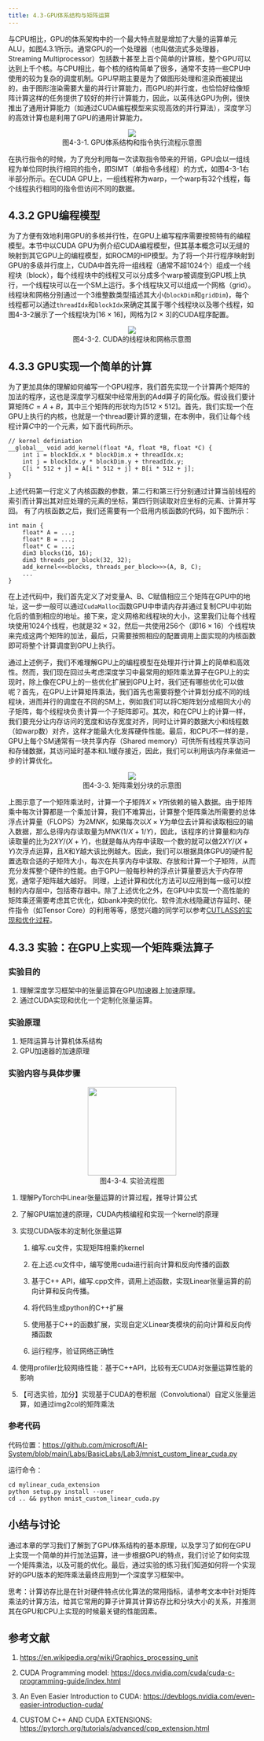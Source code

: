 ```yaml
---
title: 4.3-GPU体系结构与矩阵运算
---
```

与CPU相比，GPU的体系架构中的一个最大特点就是增加了大量的运算单元ALU，如图4.3.1所示。通常GPU的一个处理器（也叫做流式多处理器，Streaming Multiprocessor）包括数十甚至上百个简单的计算核，整个GPU可以达到上千个核。与CPU相比，每个核的结构简单了很多，通常不支持一些CPU中使用的较为复杂的调度机制。GPU早期主要是为了做图形处理和渲染而被提出的，由于图形渲染需要大量的并行计算能力，而GPU的并行度，也恰恰好给像矩阵计算这样的任务提供了较好的并行计算能力，因此，以英伟达GPU为例，很快推出了通用计算能力（如通过CUDA编程模型来实现高效的并行算法），深度学习的高效计算也是利用了GPU的通用计算能力。

<center> <img src="./img/4-3-1-gpu.png" /></center>
<center>图4-3-1. GPU体系结构和指令执行流程示意图</center>

在执行指令的时候，为了充分利用每一次读取指令带来的开销，GPU会以一组线程为单位同时执行相同的指令，即SIMT（单指令多线程）的方式，如图4-3-1右半部分所示。在CUDA GPU上，一组线程称为warp，一个warp有32个线程，每个线程执行相同的指令但访问不同的数据。

## 4.3.2 GPU编程模型

为了方便有效地利用GPU的多核并行性，在GPU上编写程序需要按照特有的编程模型。本节中以CUDA GPU为例介绍CUDA编程模型，但其基本概念可以无缝的映射到其它GPU上的编程模型，如ROCM的HIP模型。为了将一个并行程序映射到GPU的多级并行度上，CUDA中首先将一组线程（通常不超1024个）组成一个线程块（block），每个线程块中的线程又可以分成多个warp被调度到GPU核上执行，一个线程块可以在一个SM上运行。多个线程块又可以组成一个网格（grid）。线程块和网格分别通过一个3维整数类型描述其大小(`blockDim`和`gridDim`)，每个线程都可以通过`threadIdx`和`blockIdx`来确定其属于哪个线程块以及哪个线程，如图4-3-2展示了一个线程块为$[16\times 16]$，网格为$[2\times 3]$的CUDA程序配置。

<center> <img src="./img/4-3-2-gpu.png"  /></center>
<center>图4-3-2. CUDA的线程块和网格示意图</center>


## 4.3.3 GPU实现一个简单的计算

为了更加具体的理解如何编写一个GPU程序，我们首先实现一个计算两个矩阵的加法的程序，这也是深度学习框架中经常用到的Add算子的简化版。假设我们要计算矩阵$C=A+B$，其中三个矩阵的形状均为$[512 \times 512]$。首先，我们实现一个在GPU上执行的内核，也就是一个thread要计算的逻辑，在本例中，我们让每个线程计算$C$中的一个元素，如下面代码所示。
```
// kernel definiation
__global__ void add_kernel(float *A, float *B, float *C) {
    int i = blockIdx.x * blockDim.x + threadIdx.x;
    int j = blockIdx.y * blockDim.y + threadIdx.y;
    C[i * 512 + j] = A[i * 512 + j] + B[i * 512 + j];
}
```
上述代码第一行定义了内核函数的参数，第二行和第三行分别通过计算当前线程的索引而计算出其对应处理的元素的坐标，第四行则读取对应坐标的元素、计算并写回。
有了内核函数之后，我们还需要有一个启用内核函数的代码，如下图所示：
```
int main {
    float* A = ...;
    float* B = ...;
    float* C = ...;
    dim3 blocks(16, 16);
    dim3 threads_per_block(32, 32);
    add_kernel<<<blocks, threads_per_block>>>(A, B, C);
    ...
}
```

在上述代码中，我们首先定义了对变量A、B、C赋值相应三个矩阵在GPU中的地址，这一步一般可以通过`CudaMalloc`函数GPU中申请内存并通过复制CPU中初始化后的值到相应的地址。接下来，定义网格和线程块的大小，这里我们让每个线程块使用1024个线程，也就是$32\times 32$，然后一共使用256个（即$16\times 16$）个线程块来完成这两个矩阵的加法，最后，只需要按照相应的配置调用上面实现的内核函数即可将整个计算调度到GPU上执行。

通过上述例子，我们不难理解GPU上的编程模型在处理并行计算上的简单和高效性。然而，我们现在回过头考虑深度学习中最常用的矩阵乘法算子在GPU上的实现时，除上像在CPU上的一些优化扩展到GPU上时，我们还有哪些优化可以做呢？首先，在GPU上计算矩阵乘法，我们首先也需要将整个计算划分成不同的线程块，进而并行的调度在不同的SM上，例如我们可以将C矩阵划分成相同大小的子矩阵，每个线程块负责计算一个子矩阵即可。其次，和在CPU上的计算一样，我们要充分让内存访问的宽度和访存宽度对齐，同时让计算的数据大小和线程数（如warp数）对齐，这样才能最大化发挥硬件性能。最后，和CPU不一样的是，GPU上每个SM通常有一块共享内存（Shared memory）可供所有线程共享访问和存储数据，其访问延时基本和L1缓存接近，因此，我们可以利用该内存来做进一步的计算优化。

<center> <img src="./img/4-3-3-gpu.png"  /></center>
<center>图4-3-3. 矩阵乘划分块的示意图</center>

上图示意了一个矩阵乘法时，计算一个子矩阵$X\times Y$所依赖的输入数据。由于矩阵乘中每次计算都是一个乘加计算，我们不难算出，计算整个矩阵乘法所需要的总体浮点计算量（FLOPS）为$2MNK$，如果每次以$X\times Y$为单位去计算和读取相应的输入数据，那么总得内存读取量为$MNK(1/X+1/Y)$，因此，该程序的计算量和内存读取量的比为$2XY/(X+Y)$，也就是每从内存中读取一个数的就可以做$2XY/(X+Y)$次浮点运算，且$X$和$Y$越大该比例越大。因此，我们可以根据具体GPU的硬件配置选取合适的子矩阵大小，每次在共享内存中读取、存放和计算一个子矩阵，从而充分发挥整个硬件的性能。由于GPU一般每秒种的浮点计算量要远大于内存带宽，通常子矩阵越大越好。
同理，上述计算和优化方法可以应用到每一级可以控制的内存层中，包括寄存器中。除了上述优化之外，在GPU中实现一个高性能的矩阵乘还需要考虑其它优化，如bank冲突的优化、软件流水线隐藏访存延时、硬件指令（如Tensor Core）的利用等等，感觉兴趣的同学可以参考[CUTLASS的实现和优化过程](https://developer.nvidia.com/blog/cutlass-linear-algebra-cuda/)。

## 4.3.3 实验：在GPU上实现一个矩阵乘法算子

### 实验目的

1.	理解深度学习框架中的张量运算在GPU加速器上加速原理。
2.	通过CUDA实现和优化一个定制化张量运算。

### 实验原理

1.	矩阵运算与计算机体系结构
2.	GPU加速器的加速原理

### 实验内容与具体步骤

<center> <img src="./img/4-3-4-flow.png" width="180" height="" /></center>
<center>图4-3-4. 实验流程图</center>

1.	理解PyTorch中Linear张量运算的计算过程，推导计算公式

2.	了解GPU端加速的原理，CUDA内核编程和实现一个kernel的原理

3.	实现CUDA版本的定制化张量运算

    1. 编写.cu文件，实现矩阵相乘的kernel
   
    2. 在上述.cu文件中，编写使用cuda进行前向计算和反向传播的函数
   
    3. 基于C++ API，编写.cpp文件，调用上述函数，实现Linear张量运算的前向计算和反向传播。

    4. 将代码生成python的C++扩展

    5. 使用基于C++的函数扩展，实现自定义Linear类模块的前向计算和反向传播函数

    6. 运行程序，验证网络正确性

4.	使用profiler比较网络性能：基于C++API，比较有无CUDA对张量运算性能的影响

5.	【可选实验，加分】实现基于CUDA的卷积层（Convolutional）自定义张量运算，如通过img2col的矩阵乘法


### 参考代码

代码位置：https://github.com/microsoft/AI-System/blob/main/Labs/BasicLabs/Lab3/mnist_custom_linear_cuda.py

运行命令：
```
cd mylinear_cuda_extension
python setup.py install --user
cd .. && python mnist_custom_linear_cuda.py
```
## 小结与讨论
通过本章的学习我们了解到了GPU体系结构的基本原理，以及学习了如何在GPU上实现一个简单的并行加法运算，进一步根据GPU的特点，我们讨论了如何实现一个矩阵乘法，以及可能的优化。最后，通过实验的练习我们知道如何将一个实现好的GPU版本的矩阵乘法最终应用到一个深度学习框架中。

思考：计算访存比是在针对硬件特点优化算法的常用指标，请参考文本中针对矩阵乘法的计算方法，给其它常用的算子计算其计算访存比和分块大小的关系，并推测其在GPU和CPU上实现的时候最关键的性能因素。

## 参考文献

1. https://en.wikipedia.org/wiki/Graphics_processing_unit

2. CUDA Programming model: https://docs.nvidia.com/cuda/cuda-c-programming-guide/index.html 

3. An Even Easier Introduction to CUDA: https://devblogs.nvidia.com/even-easier-introduction-cuda/ 

4. CUSTOM C++ AND CUDA EXTENSIONS: https://pytorch.org/tutorials/advanced/cpp_extension.html
